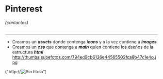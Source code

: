# Pinterest 
###### (cantantes)

---

- Creamos un ***assets*** donde contenga ***icons*** y a la vez contiene a ***images*** 
- Creamos un ***css*** que contenga a ***main*** quien contiene los dseños de la estructura ***html***
http://thumbs.subefotos.com/794ed9cb6126e44565502fca8b47c1e4o.jpg

("http://![Sin titulo](http://thumbs.subefotos.com/794ed9cb6126e44565502fca8b47c1e4o.jpg)")
